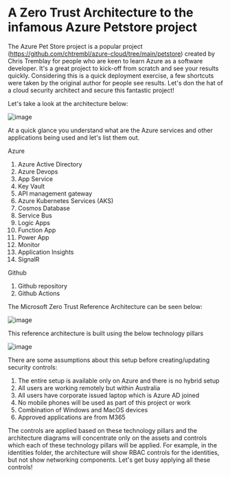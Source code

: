 # A Zero Trust Architecture to the infamous Azure Petstore project

The Azure Pet Store project is a popular project (https://github.com/chtrembl/azure-cloud/tree/main/petstore) created by Chris Tremblay for people who are keen to learn Azure as a software developer. It's a great project to kick-off from scratch and see your results quickly. Considering this is a quick deployment exercise, a few shortcuts were taken by the original author for people see results. Let's don the hat of a cloud security architect and secure this fantastic project!

Let's take a look at the architecture below:

![image](https://github.com/sunilmuthyalapro/secure-azure-petstore/assets/138375291/6abd5395-0f21-429d-bb3e-09c4cadc5153)

At a quick glance you understand what are the Azure services and other applications being used and let's list them out.


Azure

1. Azure Active Directory
2. Azure Devops
3. App Service
4. Key Vault
5. API management gateway
6. Azure Kubernetes Services (AKS)
7. Cosmos Database
8. Service Bus
9. Logic Apps
10. Function App
11. Power App
12. Monitor
13. Application Insights
14. SignalR

Github

1. Github repository
2. Github Actions

The Microsoft Zero Trust Reference Architecture can be seen below:

![image](https://github.com/sunilmuthyalapro/secure-azure-petstore/assets/138375291/0e5f4664-d194-4eed-9a52-b0b9e06a142a)


This reference architecture is built using the below technology pillars

![image](https://github.com/sunilmuthyalapro/secure-azure-petstore/assets/138375291/7dc90b0e-69bf-4a4f-a420-8771638589bc)

There are some assumptions about this setup before creating/updating security controls:

1. The entire setup is available only on Azure and there is no hybrid setup
2. All users are working remotely but within Australia
3. All users have corporate issued laptop which is Azure AD joined
4. No mobile phones will be used as part of this project or work
5. Combination of Windows and MacOS devices
6. Approved applications are from M365


The controls are applied based on these technology pillars and the architecture diagrams will concentrate only on the assets and controls which each of these technology pillars will be applied. For example, in the identities folder, the architecture will show RBAC controls for the identities, but not show networking components. Let's get busy applying all these controls!
